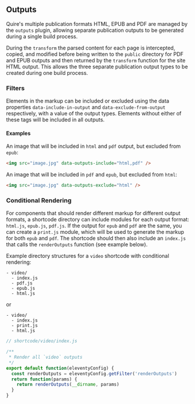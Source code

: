 ## Outputs
Quire's multiple publication formats HTML, EPUB and PDF are managed by the `outputs` plugin, allowing separate publication outputs to be generated during a single build process.

During the `transform` the parsed content for each page is intercepted, copied, and modified before being written to the `public` directory for PDF and EPUB outputs and then returned by the `transform` function for the site HTML output. This allows the three separate publication output types to be created during one build process.

### Filters
Elements in the markup can be included or excluded using the data properties `data-include-in-output` and `data-exclude-from-output` respectively, with a value of the output types. Elements without either of these tags will be included in all outputs.

#### Examples
An image that will be included in `html` and `pdf` output, but excluded from `epub`:
```html
<img src="image.jpg" data-outputs-include="html,pdf" />
```

An image that will be included in `pdf` and `epub`, but excluded from `html`:
```html
<img src="image.jpg" data-outputs-exclude="html" />
```

### Conditional Rendering
For components that should render different markup for different output formats, a shortcode directory can include modules for each output format: `html.js`, `epub.js`, `pdf.js`. If the output for `epub` and `pdf` are the same, you can create a `print.js` module, which will be used to generate the markup for both `epub` and `pdf`. The shortcode should then also include an `index.js` that calls the `renderOutputs` function (see example below).

Example directory structures for a `video` shortcode with conditional rendering:

```
- video/
  - index.js
  - pdf.js
  - epub.js
  - html.js
```

or

```
- video/
  - index.js
  - print.js
  - html.js
```

```javascript
// shortcode/video/index.js

/**
 * Render all `video` outputs
 */
export default function(eleventyConfig) {
  const renderOutputs = eleventyConfig.getFilter('renderOutputs')
  return function(params) {
    return renderOutputs(__dirname, params)
  }
}
````
